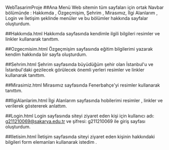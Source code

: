 WebTasarimProje
##Ana Menü Web sitemin tüm sayfaları için ortak Navbar bölümünde : Hakkımda , Özgeçmişim, Şehrim , Mirasımız, İlgi Alanlarım , Login ve İletişim şeklinde menüler ve bu bölümler hakkında sayfalar oluşturdum.

##Hakkımda.html Hakkımda sayfasında kendimle ilgili bilgileri resimler ve linkler kullanarak tanıttım.

##Ozgecmisim.html Özgeçmişim sayfasında eğitim bilgilerimi yazarak kendim hakkında bir sayfa oluşturdum.

##Sehrim.html Şehrim sayfasında büyüdüğüm şehir olan İstanbul'u ve İstanbul'daki gezilecek görülecek önemli yerleri resimler ve linkler kullanarak tanıttım.

##Mirasimiz.html Mirasımız sayfasında Fenerbahçe'yi resimler kullanarak tanıttım.

##IlgiAlanlarim.html İlgi Alanlarım sayfasında hobilerimi resimler , linkler ve verilerek göstererek anlattım.

##Login.html Login sayfasında siteyi ziyaret eden kişi için kullanıcı adı: g211210069@sakarya.edu.tr ve şifresi: g211210069 ile giriş sayfası oluşturdum.

##Iletisim.html İletişim sayfasında siteyi ziyaret eden kişinin hakkındaki bilgileri form elemanları kullanarak istedim .
